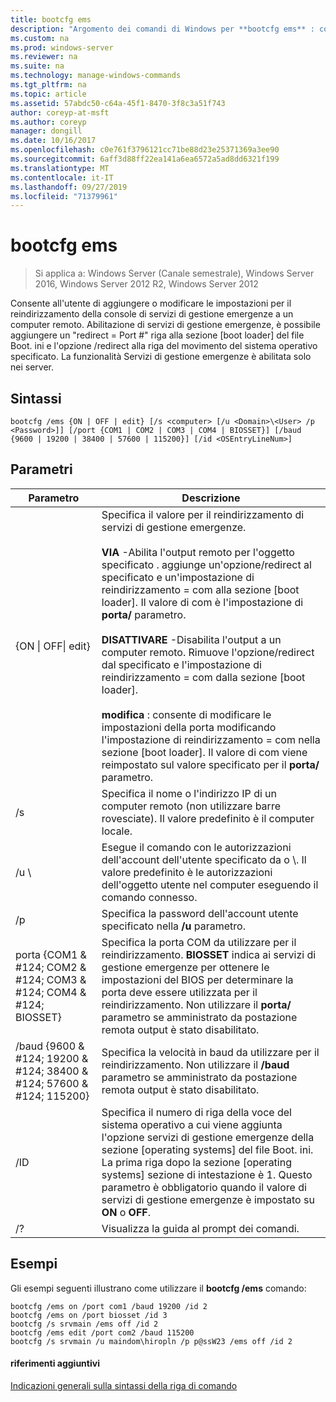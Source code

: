 ```yaml
---
title: bootcfg ems
description: "Argomento dei comandi di Windows per **bootcfg ems** : consente all'utente di aggiungere o modificare le impostazioni per il reindirizzamento della console dei servizi di gestione emergenze in un computer remoto."
ms.custom: na
ms.prod: windows-server
ms.reviewer: na
ms.suite: na
ms.technology: manage-windows-commands
ms.tgt_pltfrm: na
ms.topic: article
ms.assetid: 57abdc50-c64a-45f1-8470-3f8c3a51f743
author: coreyp-at-msft
ms.author: coreyp
manager: dongill
ms.date: 10/16/2017
ms.openlocfilehash: c0e761f3796121cc71be88d23e25371369a3ee90
ms.sourcegitcommit: 6aff3d88ff22ea141a6ea6572a5ad8dd6321f199
ms.translationtype: MT
ms.contentlocale: it-IT
ms.lasthandoff: 09/27/2019
ms.locfileid: "71379961"
---
```

# <a name="bootcfg-ems"></a>bootcfg ems

>Si applica a: Windows Server (Canale semestrale), Windows Server 2016, Windows Server 2012 R2, Windows Server 2012

Consente all'utente di aggiungere o modificare le impostazioni per il reindirizzamento della console di servizi di gestione emergenze a un computer remoto. Abilitazione di servizi di gestione emergenze, è possibile aggiungere un "redirect = Port #" riga alla sezione [boot loader] del file Boot. ini e l'opzione /redirect alla riga del movimento del sistema operativo specificato. La funzionalità Servizi di gestione emergenze è abilitata solo nei server.

## <a name="syntax"></a>Sintassi
```
bootcfg /ems {ON | OFF | edit} [/s <computer> [/u <Domain>\<User> /p <Password>]] [/port {COM1 | COM2 | COM3 | COM4 | BIOSSET}] [/baud {9600 | 19200 | 38400 | 57600 | 115200}] [/id <OSEntryLineNum>]
```
## <a name="parameters"></a>Parametri

|                            Parametro                             |                                                                                                                                                                                                                                                                                                                                                              Descrizione                                                                                                                                                                                                                                                                                                                                                              |
|------------------------------------------------------------------|---------------------------------------------------------------------------------------------------------------------------------------------------------------------------------------------------------------------------------------------------------------------------------------------------------------------------------------------------------------------------------------------------------------------------------------------------------------------------------------------------------------------------------------------------------------------------------------------------------------------------------------------------------------------------------------------------------------------------------------|
|                    {ON &#124; OFF&#124; edit}                    | Specifica il valore per il reindirizzamento di servizi di gestione emergenze.<br /><br />**VIA** -Abilita l'output remoto per l'oggetto specificato <OSEntryLineNum>. aggiunge un'opzione/redirect al <OSEntryLineNum> specificato e un'impostazione di reindirizzamento = com<X> alla sezione [boot loader]. Il valore di com<X> è l'impostazione di **porta/** parametro.<br /><br />**DISATTIVARE** -Disabilita l'output a un computer remoto. Rimuove l'opzione/redirect dal <OSEntryLineNum> specificato e l'impostazione di reindirizzamento = com<X> dalla sezione [boot loader].<br /><br />**modifica** : consente di modificare le impostazioni della porta modificando l'impostazione di reindirizzamento = com<X> nella sezione [boot loader]. Il valore di com<X> viene reimpostato sul valore specificato per il **porta/** parametro. |
|                          /s <computer>                           |                                                                                                                                                                                                                                                                                                          Specifica il nome o l'indirizzo IP di un computer remoto (non utilizzare barre rovesciate). Il valore predefinito è il computer locale.                                                                                                                                                                                                                                                                                                           |
|                       /u <Domain>\\<User>                        |                                                                                                                                                                                                                                                                 Esegue il comando con le autorizzazioni dell'account dell'utente specificato da <User> o <Domain>\\<User>. Il valore predefinito è le autorizzazioni dell'oggetto utente nel computer eseguendo il comando connesso.                                                                                                                                                                                                                                                                  |
|                          /p <Password>                           |                                                                                                                                                                                                                                                                                                                         Specifica la password dell'account utente specificato nella **/u** parametro.                                                                                                                                                                                                                                                                                                                         |
| porta {COM1 & #124; COM2 & #124; COM3 & #124; COM4 & #124; BIOSSET}  |                                                                                                                                                                                                                              Specifica la porta COM da utilizzare per il reindirizzamento. **BIOSSET** indica ai servizi di gestione emergenze per ottenere le impostazioni del BIOS per determinare la porta deve essere utilizzata per il reindirizzamento. Non utilizzare il **porta/** parametro se amministrato da postazione remota output è stato disabilitato.                                                                                                                                                                                                                              |
| /baud {9600 & #124; 19200 & #124; 38400 & #124; 57600 & #124; 115200} |                                                                                                                                                                                                                                                                                               Specifica la velocità in baud da utilizzare per il reindirizzamento. Non utilizzare il **/baud** parametro se amministrato da postazione remota output è stato disabilitato.                                                                                                                                                                                                                                                                                               |
|                       <OSEntryLineNum>/ID                       |                                                                                                                                                                                              Specifica il numero di riga della voce del sistema operativo a cui viene aggiunta l'opzione servizi di gestione emergenze della sezione [operating systems] del file Boot. ini. La prima riga dopo la sezione [operating systems] sezione di intestazione è 1. Questo parametro è obbligatorio quando il valore di servizi di gestione emergenze è impostato su **ON** o **OFF**.                                                                                                                                                                                              |
|                                /?                                |                                                                                                                                                                                                                                                                                                                                                 Visualizza la guida al prompt dei comandi.                                                                                                                                                                                                                                                                                                                                                  |

## <a name="BKMK_examples"></a>Esempi
Gli esempi seguenti illustrano come utilizzare il **bootcfg /ems** comando:
```
bootcfg /ems on /port com1 /baud 19200 /id 2 
bootcfg /ems on /port biosset /id 3 
bootcfg /s srvmain /ems off /id 2 
bootcfg /ems edit /port com2 /baud 115200 
bootcfg /s srvmain /u maindom\hiropln /p p@ssW23 /ems off /id 2
```
#### <a name="additional-references"></a>riferimenti aggiuntivi
[Indicazioni generali sulla sintassi della riga di comando](command-line-syntax-key.md)
